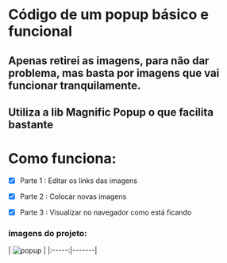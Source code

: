 # Código de um popup básico e funcional
## Apenas retirei as imagens, para não dar problema, mas basta por imagens que vai funcionar tranquilamente.
## Utiliza a lib Magnific Popup o que facilita bastante

# Como funciona:
- [X] Parte 1 : Editar os links das imagens 
- [X] Parte 2 : Colocar novas imagens
- [X] Parte  3 : Visualizar no navegador como está ficando



### imagens do projeto:
| ![popup](https://user-images.githubusercontent.com/5197047/88490436-f365a380-cf71-11ea-99e1-faa5a78a34c0.png) |
|:-----:|-------|
